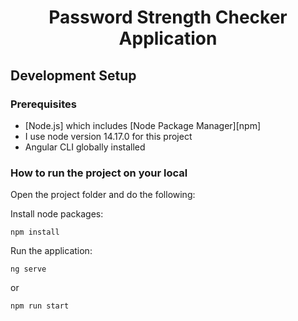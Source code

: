 <h1 align="center">Password Strength Checker Application</h1>

## Development Setup

### Prerequisites

- [Node.js] which includes [Node Package Manager][npm]
- I use node version 14.17.0 for this project
- Angular CLI globally installed

### How to run the project on your local

Open the project folder and do the following:

Install node packages:

```
npm install
```

Run the application:

```
ng serve
```

or 

```
npm run start
```
